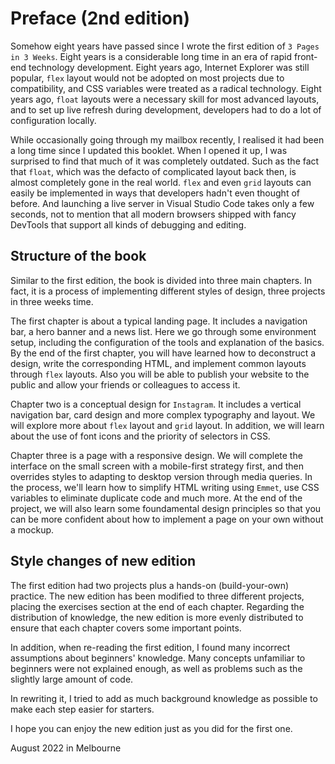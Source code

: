 # Preface (2nd edition)

Somehow eight years have passed since I wrote the first edition of `3 Pages in 3 Weeks`. Eight years is a considerable long time in an era of rapid front-end technology development. Eight years ago, Internet Explorer was still popular, `flex` layout would not be adopted on most projects due to compatibility, and CSS variables were treated as a radical technology. Eight years ago, `float` layouts were a necessary skill for most advanced layouts, and to set up live refresh during development, developers had to do a lot of configuration locally.

While occasionally going through my mailbox recently, I realised it had been a long time since I updated this booklet. When I opened it up, I was surprised to find that much of it was completely outdated. Such as the fact that `float`, which was the defacto of complicated layout back then, is almost completely gone in the real world. `flex` and even `grid` layouts can easily be implemented in ways that developers hadn't even thought of before. And launching a live server in Visual Studio Code takes only a few seconds, not to mention that all modern browsers shipped with fancy DevTools that support all kinds of debugging and editing.

## Structure of the book

Similar to the first edition, the book is divided into three main chapters. In fact, it is a process of implementing different styles of design, three projects in three weeks time.

The first chapter is about a typical landing page. It includes a navigation bar, a hero banner and a news list. Here we go through some environment setup, including the configuration of the tools and explanation of the basics. By the end of the first chapter, you will have learned how to deconstruct a design, write the corresponding HTML, and implement common layouts through `flex` layouts. Also you will be able to publish your website to the public and allow your friends or colleagues to access it.

Chapter two is a conceptual design for `Instagram`. It includes a vertical navigation bar, card design and more complex typography and layout. We will explore more about `flex` layout and `grid` layout. In addition, we will learn about the use of font icons and the priority of selectors in CSS.

Chapter three is a page with a responsive design. We will complete the interface on the small screen with a mobile-first strategy first, and then overrides styles to adapting to desktop version through media queries. In the process, we'll learn how to simplify HTML writing using `Emmet`, use CSS variables to eliminate duplicate code and much more. At the end of the project, we will also learn some foundamental design principles so that you can be more confident about how to implement a page on your own without a mockup.

## Style changes of new edition

The first edition had two projects plus a hands-on (build-your-own) practice. The new edition has been modified to three different projects, placing the exercises section at the end of each chapter. Regarding the distribution of knowledge, the new edition is more evenly distributed to ensure that each chapter covers some important points.

In addition, when re-reading the first edition, I found many incorrect assumptions about beginners' knowledge. Many concepts unfamiliar to beginners were not explained enough, as well as problems such as the slightly large amount of code.

In rewriting it, I tried to add as much background knowledge as possible to make each step easier for starters.

I hope you can enjoy the new edition just as you did for the first one.

August 2022 in Melbourne
